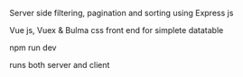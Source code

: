 Server side filtering, pagination and sorting using Express js

Vue js, Vuex & Bulma css front end for simplete datatable

npm run dev 

runs both server and client
